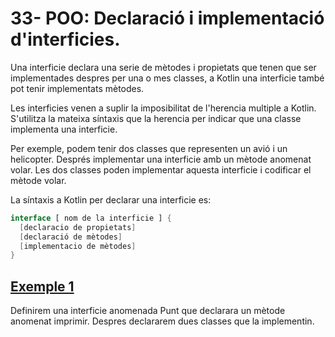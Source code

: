 # 33- POO: Declaració i implementació d'interficies.

Una interficie declara una serie de mètodes i propietats que tenen que ser implementades despres per una o mes classes, a Kotlin una interficie també pot tenir implementats mètodes.

Les interficies venen a suplir la imposibilitat de l'herencia multiple a Kotlin. S'utilitza la mateixa síntaxis que la herencia per indicar que una classe implementa una interficie.

Per exemple, podem tenir dos classes que representen un avió i un helicopter. Després implementar una interficie amb un mètode anomenat volar. Les dos classes poden implementar aquesta interficie i codificar el mètode volar. 

La síntaxis a Kotlin per declarar una interficie es:

```kotlin
interface [ nom de la interficie ] {
  [declaracio de propietats]
  [declaració de mètodes]
  [implementacio de mètodes]
}
```

## [Exemple 1]()

Definirem una interficie anomenada Punt que declarara un mètode anomenat imprimir. Despres declararem dues classes que la implementin.

